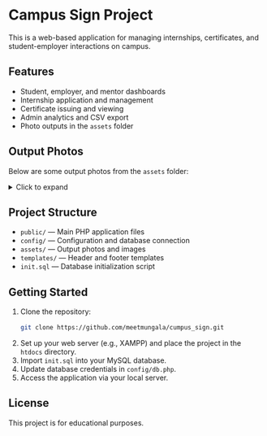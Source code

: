 # Campus Sign Project

This is a web-based application for managing internships, certificates, and student-employer interactions on campus.

## Features
- Student, employer, and mentor dashboards
- Internship application and management
- Certificate issuing and viewing
- Admin analytics and CSV export
- Photo outputs in the `assets` folder

## Output Photos
Below are some output photos from the `assets` folder:

<details>
<summary>Click to expand</summary>

![Output 1](assets/WhatsApp%20Image%202025-09-29%20at%2010.01.29%20PM%20(1).jpeg)
![Output 2](assets/WhatsApp%20Image%202025-09-29%20at%2010.01.29%20PM.jpeg)
![Output 3](assets/WhatsApp%20Image%202025-09-29%20at%2010.01.30%20PM%20(1).jpeg)
![Output 4](assets/WhatsApp%20Image%202025-09-29%20at%2010.01.30%20PM.jpeg)
![Output 5](assets/WhatsApp%20Image%202025-09-29%20at%2010.01.31%20PM%20(1).jpeg)
![Output 6](assets/WhatsApp%20Image%202025-09-29%20at%2010.01.31%20PM%20(2).jpeg)
![Output 7](assets/WhatsApp%20Image%202025-09-29%20at%2010.01.31%20PM.jpeg)
![Output 8](assets/WhatsApp%20Image%202025-09-29%20at%2010.01.32%20PM%20(1).jpeg)
![Output 9](assets/WhatsApp%20Image%202025-09-29%20at%2010.01.32%20PM%20(2).jpeg)
![Output 10](assets/WhatsApp%20Image%202025-09-29%20at%2010.01.32%20PM.jpeg)
![Output 11](assets/WhatsApp%20Image%202025-09-29%20at%2010.01.33%20PM%20(1).jpeg)
![Output 12](assets/WhatsApp%20Image%202025-09-29%20at%2010.01.33%20PM%20(2).jpeg)
![Output 13](assets/WhatsApp%20Image%202025-09-29%20at%2010.01.33%20PM.jpeg)
![Output 14](assets/WhatsApp%20Image%202025-09-29%20at%2010.01.34%20PM%20(1).jpeg)
![Output 15](assets/WhatsApp%20Image%202025-09-29%20at%2010.01.34%20PM.jpeg)
![Output 16](assets/WhatsApp%20Image%202025-09-29%20at%2010.01.35%20PM%20(1).jpeg)
![Output 17](assets/WhatsApp%20Image%202025-09-29%20at%2010.01.35%20PM%20(2).jpeg)
![Output 18](assets/WhatsApp%20Image%202025-09-29%20at%2010.01.35%20PM.jpeg)

</details>

## Project Structure
- `public/` — Main PHP application files
- `config/` — Configuration and database connection
- `assets/` — Output photos and images
- `templates/` — Header and footer templates
- `init.sql` — Database initialization script

## Getting Started
1. Clone the repository:
   ```sh
   git clone https://github.com/meetmungala/cumpus_sign.git
   ```
2. Set up your web server (e.g., XAMPP) and place the project in the `htdocs` directory.
3. Import `init.sql` into your MySQL database.
4. Update database credentials in `config/db.php`.
5. Access the application via your local server.

## License
This project is for educational purposes.
